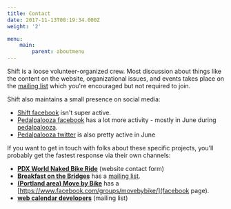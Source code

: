 ```yaml
---
title: Contact
date: 2017-11-13T08:19:34.000Z
weight: '2'

menu:
    main:
        parent: aboutmenu
---
```


Shift is a loose volunteer-organized crew.  Most discussion about things like the content on the website, organizational issues, and events takes place on the [mailing list](https://lists.riseup.net/www/info/shift) which you're encouraged but not required to join.  

Shift also maintains a small presence on social media:

- [Shift facebook](https://www.facebook.com/shift2bikes/) isn't super active.
- [Pedalpalooza facebook](https://www.facebook.com/pedalpalooza/) has a lot more activity - mostly in June during [pedalpalooza](/pages/pedalpalooza).
- [Pedalpalooza twitter](https://twitter.com/pedalpalooza) is also pretty active in June

If you want to get in touch with folks about these specific projects, you'll probably get the fastest response via their own channels:

- **[PDX World Naked Bike Ride](https://pdxwnbr.org/contact/)** (website contact form)
- **[Breakfast on the Bridges](/pages/bonb)** has a [mailing list](mailto:bonb@lists.riseup.net).
- **[(Portland area) Move by Bike](/pages/mxb)** has a [https://www.facebook.com/groups/movebybike/](facebook page).
- **[web calendar developers](shift_hackathon@googlegroups.com)** (mailing list)
